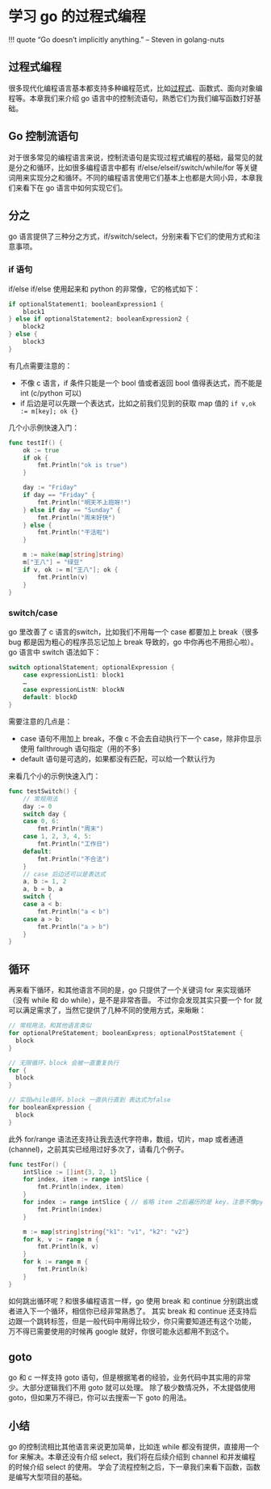 # 学习 go 的过程式编程

!!! quote
    “Go doesn’t implicitly anything.” – Steven in golang-nuts

## 过程式编程

很多现代化编程语言基本都支持多种编程范式，比如[过程式](https://en.wikipedia.org/wiki/Procedural_programming)、函数式、面向对象编程等。本章我们来介绍 go
语言中的控制流语句，熟悉它们为我们编写函数打好基础。

## Go 控制流语句

对于很多常见的编程语言来说，控制流语句是实现过程式编程的基础，最常见的就是分之和循环，比如很多编程语言中都有
if/else/elseif/switch/while/for 等关键词用来实现分之和循环。不同的编程语言使用它们基本上也都是大同小异，本章我们来看下在
go 语言中如何实现它们。

## 分之

go 语言提供了三种分之方式，if/switch/select，分别来看下它们的使用方式和注意事项。

### if 语句

if/else if/else 使用起来和 python 的非常像，它的格式如下：

```go
if optionalStatement1; booleanExpression1 {
	block1
} else if optionalStatement2; booleanExpression2 {
	block2
} else {
	block3
}
```

有几点需要注意的：

- 不像 c 语言，if 条件只能是一个 bool 值或者返回 bool 值得表达式，而不能是 int (c/python 可以)
- if 后边是可以先跟一个表达式，比如之前我们见到的获取 map 值的 `if v,ok := m[key]; ok {}`

几个小示例快速入门：

```go
func testIf() {
	ok := true
	if ok {
		fmt.Println("ok is true")
	}

	day := "Friday"
	if day == "Friday" {
		fmt.Println("明天不上班呀!")
	} else if day == "Sunday" {
		fmt.Println("周末好快")
	} else {
		fmt.Println("干活啦")
	}

	m := make(map[string]string)
	m["王八"] = "绿豆"
	if v, ok := m["王八"]; ok {
		fmt.Println(v)
	}
}
```

### switch/case

go 里改善了 c 语言的switch，比如我们不用每一个 case 都要加上 break（很多 bug 都是因为粗心的程序员忘记加上 break
导致的，go 中你再也不用担心啦）。go 语言中 switch 语法如下：

```go
switch optionalStatement; optionalExpression {
	case expressionList1: block1
	…
	case expressionListN: blockN
	default: blockD
}
```
需要注意的几点是：

- case 语句不用加上 break，不像 c 不会去自动执行下一个 case，除非你显示使用 fallthrough 语句指定（用的不多)
- default 语句是可选的，如果都没有匹配，可以给一个默认行为

来看几个小的示例快速入门：

```go
func testSwitch() {
	// 常规用法
	day := 0
	switch day {
	case 0, 6:
		fmt.Println("周末")
	case 1, 2, 3, 4, 5:
		fmt.Println("工作日")
	default:
		fmt.Println("不合法")
	}
	// case 后边还可以是表达式
	a, b := 1, 2
	a, b = b, a
	switch {
	case a < b:
		fmt.Println("a < b")
	case a > b:
		fmt.Println("a > b")
	}
}
```

## 循环

再来看下循环，和其他语言不同的是，go 只提供了一个关键词 for 来实现循环（没有 while 和 do while），是不是非常吝啬。
不过你会发现其实只要一个 for 就可以满足需求了，当然它提供了几种不同的使用方式，来瞅瞅：

```go
// 常规用法，和其他语言类似
for optionalPreStatement; booleanExpress; optionalPostStatement {
  block
}

// 无限循环，block 会被一直重复执行
for {
  block
}

// 实现while循环，block 一直执行直到 表达式为false
for booleanExpression {
  block
}
```

此外 for/range 语法还支持让我去迭代字符串，数组，切片，map 或者通道(channel)，之前其实已经用过好多次了，请看几个例子。

```go
func testFor() {
	intSlice := []int{3, 2, 1}
	for index, item := range intSlice {
		fmt.Println(index, item)
	}
	for index := range intSlice { // 省略 item 之后遍历的是 key，注意不像python 直接遍历值
		fmt.Println(index)
	}

	m := map[string]string{"k1": "v1", "k2": "v2"}
	for k, v := range m {
		fmt.Println(k, v)
	}
	for k := range m {
		fmt.Println(k)
	}
}
```

如何跳出循环呢？和很多编程语言一样，go 使用 break 和 continue 分别跳出或者进入下一个循环，相信你已经非常熟悉了。
其实 break 和 continue 还支持后边跟一个跳转标签，但是一般代码中用得比较少，你只需要知道还有这个功能，
万不得已需要使用的时候再 google 就好，你很可能永远都用不到这个。

## goto

go 和 c 一样支持 goto 语句，但是根据笔者的经验，业务代码中其实用的非常少。大部分逻辑我们不用 goto 就可以处理。
除了极少数情况外，不太提倡使用 goto，但如果万不得已，你可以去搜索一下 goto 的用法。

## 小结

go 的控制流相比其他语言来说更加简单，比如连 while 都没有提供，直接用一个 for 来解决。本章还没有介绍
select，我们将在后续介绍到 channel 和并发编程的时候介绍 select 的使用。
学会了流程控制之后，下一章我们来看下函数，函数是编写大型项目的基础。
